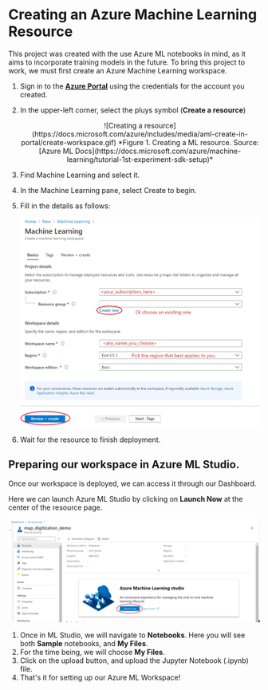# Creating an Azure Machine Learning Resource

This project was created with the use Azure ML notebooks in mind, as it aims to incorporate training models in the future. To bring this project to work, we must first create an Azure Machine Learning workspace.

1. Sign in to the [**Azure Portal**](https://portal.azure.com//?WT.mc_id=mapdigitdemo-github-cxa) using the credentials for the account you created.
2. In the upper-left corner, select the pluys symbol (**Create a resource**)

    <p align="center"> 
    ![Creating a resource](https://docs.microsoft.com/azure/includes/media/aml-create-in-portal/create-workspace.gif)
    *Figure 1. Creating a ML resource. Source: [Azure ML Docs](https://docs.microsoft.com/azure/machine-learning/tutorial-1st-experiment-sdk-setup)*
    </p>

3. Find Machine Learning and select it.
4. In the Machine Learning pane, select Create to begin.
5. Fill in the details as follows:

    ![Workspace Details](./assets/ml_ws.jpg)

6. Wait for the resource to finish deployment.

## Preparing our workspace in Azure ML Studio.

Once our workspace is deployed, we can access it through our Dashboard. 

Here we can launch Azure ML Studio by clicking on **Launch Now** at the center of the resource page.

![Azure ML Studio Launch](./assets/ml_studiolaunch.jpg)

1. Once in ML Studio, we will navigate to **Notebooks**. Here you will see both **Sample** notebooks, and **My Files**.
2. For the time being, we will choose **My Files**.
3. Click on the upload button, and upload the Jupyter Notebook (.ipynb) file. 
4. That's it for setting up our Azure ML Workspace!